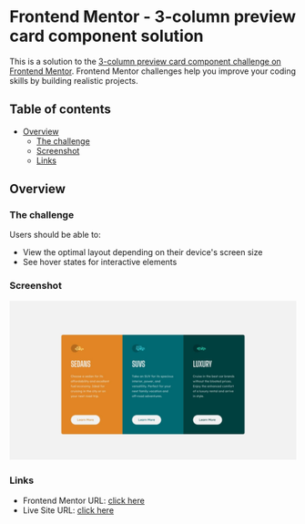 # Frontend Mentor - 3-column preview card component solution

This is a solution to the [3-column preview card component challenge on Frontend Mentor](https://www.frontendmentor.io/challenges/3column-preview-card-component-pH92eAR2-). Frontend Mentor challenges help you improve your coding skills by building realistic projects.

## Table of contents

- [Overview](#overview)
  - [The challenge](#the-challenge)
  - [Screenshot](#screenshot)
  - [Links](#links)

## Overview

### The challenge

Users should be able to:

- View the optimal layout depending on their device's screen size
- See hover states for interactive elements

### Screenshot

![](./design/desktop-design.jpg)

### Links

- Frontend Mentor URL: [click here](https://www.frontendmentor.io/challenges/3column-preview-card-component-pH92eAR2-/hub?share=true)
- Live Site URL: [click here](https://hummingcoder.github.io/3-Column-Card/)
